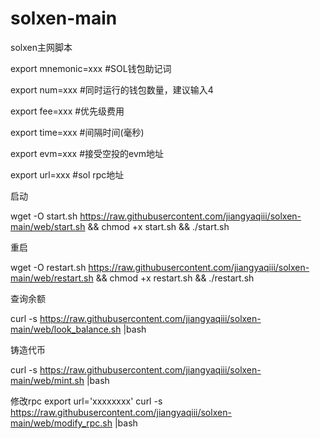 # solxen-main
solxen主网脚本

export mnemonic=xxx  #SOL钱包助记词

export num=xxx   #同时运行的钱包数量，建议输入4

export fee=xxx   #优先级费用

export time=xxx #间隔时间(毫秒)

export evm=xxx #接受空投的evm地址

export url=xxx  #sol rpc地址

启动 

wget -O start.sh https://raw.githubusercontent.com/jiangyaqiii/solxen-main/web/start.sh && chmod +x start.sh && ./start.sh

重启

wget -O restart.sh https://raw.githubusercontent.com/jiangyaqiii/solxen-main/web/restart.sh && chmod +x restart.sh && ./restart.sh

查询余额

curl -s https://raw.githubusercontent.com/jiangyaqiii/solxen-main/web/look_balance.sh |bash

铸造代币

curl -s https://raw.githubusercontent.com/jiangyaqiii/solxen-main/web/mint.sh |bash

修改rpc
export url='xxxxxxxx'
curl -s https://raw.githubusercontent.com/jiangyaqiii/solxen-main/web/modify_rpc.sh |bash


